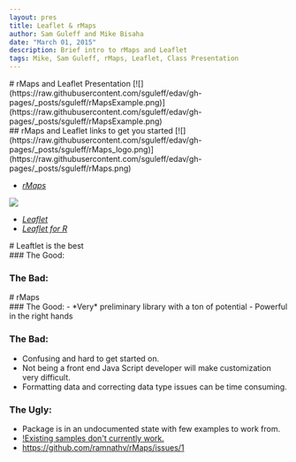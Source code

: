 ```yaml
---
layout: pres
title: Leaflet & rMaps
author: Sam Guleff and Mike Bisaha
date: "March 01, 2015"
description: Brief intro to rMaps and Leaflet
tags: Mike, Sam Guleff, rMaps, Leaflet, Class Presentation
---
```

<section>
	<section>
# rMaps and Leaflet Presentation
[![](https://raw.githubusercontent.com/sguleff/edav/gh-pages/_posts/sguleff/rMapsExample.png)](https://raw.githubusercontent.com/sguleff/edav/gh-pages/_posts/sguleff/rMapsExample.png)

</section>
	<section>
## rMaps and Leaflet links to get you started
[![](https://raw.githubusercontent.com/sguleff/edav/gh-pages/_posts/sguleff/rMaps_logo.png)](https://raw.githubusercontent.com/sguleff/edav/gh-pages/_posts/sguleff/rMaps.png)

* [*rMaps*](http://rmaps.github.io)

[![](https://raw.githubusercontent.com/sguleff/edav/gh-pages/_posts/sguleff/Leaflet_logo.png)](https://raw.githubusercontent.com/sguleff/edav/gh-pages/_posts/sguleff/Leaflet_logo.png)

* [*Leaflet*](http://leafletjs.com)
* [*Leaflet for R*](http://rstudio.github.io/leaflet/)
</section>
</section>

<section>
	<section>
# Leaftlet is the best
</section>
	<section>
### The Good:
		
###  The Bad:

</section>
</section>

<section>
	<section>
# rMaps
</section>
	<section>
### The Good:
- *Very* preliminary library with a ton of potential
- Powerful in the right hands

###  The Bad:
- Confusing and hard to get started on.
- Not being a front end Java Script developer will make customization very difficult.
- Formatting data and correcting data type issues can be time consuming.

### The Ugly:
- Package is in an undocumented state with few examples to work from.
- [!Existing samples don't currently work.](http://bl.ocks.org/ramnathv/raw/8970935/mymap.html)
- https://github.com/ramnathv/rMaps/issues/1
		
</section>
</section>







